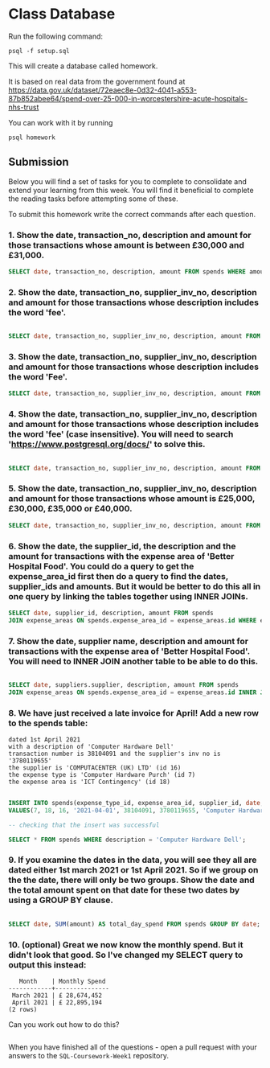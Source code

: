 # Class Database

Run the following command:

```
psql -f setup.sql
```

This will create a database called homework.

It is based on real data from the government found at
https://data.gov.uk/dataset/72eaec8e-0d32-4041-a553-87b852abee64/spend-over-25-000-in-worcestershire-acute-hospitals-nhs-trust

You can work with it by running

```
psql homework
```

## Submission

Below you will find a set of tasks for you to complete to consolidate and extend your learning from this week. You will find it beneficial to complete the reading tasks before attempting some of these.

To submit this homework write the correct commands after each question.

### 1. Show the date, transaction_no, description and amount for those transactions whose amount is between £30,000 and £31,000.

```sql
SELECT date, transaction_no, description, amount FROM spends WHERE amount > 30000 AND amount < 31000;

```

### 2. Show the date, transaction_no, supplier_inv_no, description and amount for those transactions whose description includes the word 'fee'.

```sql

SELECT date, transaction_no, supplier_inv_no, description, amount FROM spends WHERE description LIKE('%fee%');

```

### 3. Show the date, transaction_no, supplier_inv_no, description and amount for those transactions whose description includes the word 'Fee'.

```sql
SELECT date, transaction_no, supplier_inv_no, description, amount FROM spends WHERE description LIKE('%Fee%');

```

### 4. Show the date, transaction_no, supplier_inv_no, description and amount for those transactions whose description includes the word 'fee' (case insensitive). You will need to search 'https://www.postgresql.org/docs/' to solve this.

```sql

SELECT date, transaction_no, supplier_inv_no, description, amount FROM spends WHERE description ILIKE('%fee%');

```

### 5. Show the date, transaction_no, supplier_inv_no, description and amount for those transactions whose amount is £25,000, £30,000, £35,000 or £40,000.

```sql
SELECT date, transaction_no, supplier_inv_no, description, amount FROM spends WHERE amount  IN (25000, 30000, 35000, 40000);

```

### 6. Show the date, the supplier_id, the description and the amount for transactions with the expense area of 'Better Hospital Food'. You could do a query to get the expense_area_id first then do a query to find the dates, supplier_ids and amounts. But it would be better to do this all in one query by linking the tables together using INNER JOINs.

```sql
SELECT date, supplier_id, description, amount FROM spends
JOIN expense_areas ON spends.expense_area_id = expense_areas.id WHERE expense_areas.expense_area = 'Better Hospital Food';

```

### 7. Show the date, supplier name, description and amount for transactions with the expense area of 'Better Hospital Food'. You will need to INNER JOIN another table to be able to do this.

```sql

SELECT date, suppliers.supplier, description, amount FROM spends
JOIN expense_areas ON spends.expense_area_id = expense_areas.id INNER JOIN suppliers ON spends.supplier_id = suppliers.id WHERE expense_areas.expense_area = 'Better Hospital Food';

```

### 8. We have just received a late invoice for April! Add a new row to the spends table:

    dated 1st April 2021
    with a description of 'Computer Hardware Dell'
    transaction number is 38104091 and the supplier's inv no is '3780119655'
    the supplier is 'COMPUTACENTER (UK) LTD' (id 16)
    the expense type is 'Computer Hardware Purch' (id 7)
    the expense area is 'ICT Contingency' (id 18)

```sql

INSERT INTO spends(expense_type_id, expense_area_id, supplier_id, date, transaction_no, supplier_inv_no, description, amount)
VALUES(7, 18, 16, '2021-04-01', 38104091, 3780119655, 'Computer Hardware Dell', 50000);

-- checking that the insert was successful

SELECT * FROM spends WHERE description = 'Computer Hardware Dell';

```

### 9. If you examine the dates in the data, you will see they all are dated either 1st march 2021 or 1st April 2021. So if we group on the the date, there will only be two groups. Show the date and the total amount spent on that date for these two dates by using a GROUP BY clause.

```sql

SELECT date, SUM(amount) AS total_day_spend FROM spends GROUP BY date;

```

### 10. (optional) Great we now know the monthly spend. But it didn't look that good. So I've changed my SELECT query to output this instead:

```
   Month    | Monthly Spend
------------+---------------
 March 2021 | £ 28,674,452
 April 2021 | £ 22,895,194
(2 rows)
```

Can you work out how to do this?

```sql

```

When you have finished all of the questions - open a pull request with your answers to the `SQL-Coursework-Week1` repository.
